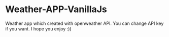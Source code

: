 # Weather-APP-VanillaJs
Weather app which created with openweather API. You can change API key if you want. I hope you enjoy :)) 
